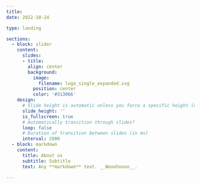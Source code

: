 ```yaml
---
title:
date: 2022-10-24

type: landing

sections:
  - block: slider
    content:
      slides:
      - title:
        align: center
        background:
          image:
            filename: logo_single_expanded.svg
          position: center
          color: '#313066'
    design:
      # Slide height is automatic unless you force a specific height (e.g. '400px')
      slide_height: ''
      is_fullscreen: true
      # Automatically transition through slides?
      loop: false
      # Duration of transition between slides (in ms)
      interval: 2000
  - block: markdown
    content:
      title: About us
      subtitle: Subtitle
      text: Any **markdown** text. __Wooohoooo__.

---
```

